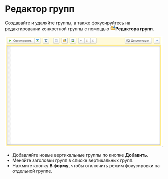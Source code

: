 # Редактор групп
Создавайте и удаляйте группы, а также фокусируйтесь на редактировании конкретной группы с помощью ![Редактор групп](./_images/group-editor-icon.png)**Редактора групп**.

![Редактор групп](./_images/group-editor.gif)

- Добавляйте новые вертикальные группы по кнопке **Добавить**.
- Меняйте заголовки групп в списке вертикальных групп.
- Нажмите кнопку **В форму**, чтобы отключить режим фокусировки на отдельной группе. 